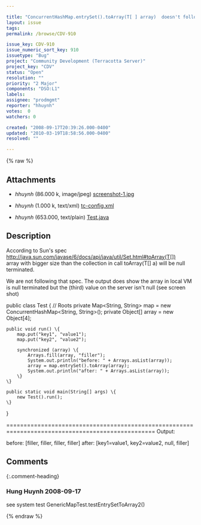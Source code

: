 ```yaml
---

title: "ConcurrentHashMap.entrySet().toArray(T[ ] array)  doesn't follow SUN spec"
layout: issue
tags: 
permalink: /browse/CDV-910

issue_key: CDV-910
issue_numeric_sort_key: 910
issuetype: "Bug"
project: "Community Development (Terracotta Server)"
project_key: "CDV"
status: "Open"
resolution: ""
priority: "2 Major"
components: "DSO:L1"
labels: 
assignee: "prodmgmt"
reporter: "hhuynh"
votes:  0
watchers: 0

created: "2008-09-17T20:39:26.000-0400"
updated: "2010-03-19T18:58:56.000-0400"
resolved: ""

---
```




{% raw %}


## Attachments

* <em>hhuynh</em> (86.000 k, image/jpeg) [screenshot-1.jpg](/attachments/CDV/CDV-910/screenshot-1.jpg)

* <em>hhuynh</em> (1.000 k, text/xml) [tc-config.xml](/attachments/CDV/CDV-910/tc-config.xml)

* <em>hhuynh</em> (653.000, text/plain) [Test.java](/attachments/CDV/CDV-910/Test.java)




## Description

<div markdown="1" class="description">

According to Sun's spec http://java.sun.com/javase/6/docs/api/java/util/Set.html#toArray(T[])  
array with bigger size than the collection in call toArray(T[] a) will be null terminated.

We are not following that spec. The output does show the array in local VM is null terminated but the (third) value on the server isn't null (see screen shot)


public class Test \{
	// Roots
	private Map<String, String> map = new ConcurrentHashMap<String, String>();
	private Object[] array = new Object[4];

	public void run() \{
		map.put("key1", "value1");
		map.put("key2", "value2");

		synchronized (array) \{
			Arrays.fill(array, "filler");
			System.out.println("before: " + Arrays.asList(array));
			array = map.entrySet().toArray(array);
			System.out.println("after: " + Arrays.asList(array));
		\}
	\}

	public static void main(String[] args) \{
		new Test().run();
	\}
\}


=================================================================================================
Output:

before: [filler, filler, filler, filler]
after: [key1=value1, key2=value2, null, filler]



</div>

## Comments


{:.comment-heading}
### **Hung Huynh** <span class="date">2008-09-17</span>

<div markdown="1" class="comment">

see system test GenericMapTest.testEntrySetToArray2()

</div>



{% endraw %}
